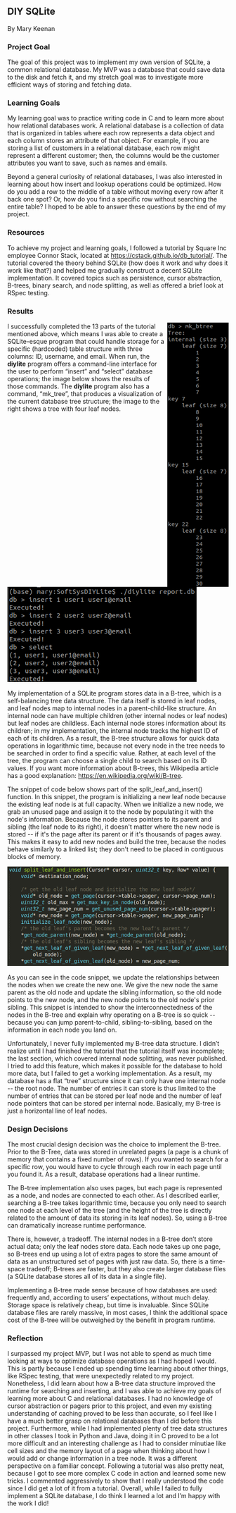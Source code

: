 ## DIY SQLite
By Mary Keenan

### Project Goal
The goal of this project was to implement my own version of SQLite, a common relational database. My MVP was a database that could save data to the disk and fetch it, and my stretch goal was to investigate more efficient ways of storing and fetching data.

### Learning Goals
My learning goal was to practice writing code in C and to learn more about how relational databases work. A relational database is a collection of data that is organized in tables where each row represents a data object and each column stores an attribute of that object. For example, if you are storing a list of customers in a relational database, each row might represent a different customer; then, the columns would be the customer attributes you want to save, such as names and emails. 

Beyond a general curiosity of relational databases, I was also interested in learning about how insert and lookup operations could be optimized. How do you add a row to the middle of a table without moving every row after it back one spot? Or, how do you find a specific row without searching the entire table? I hoped to be able to answer these questions by the end of my project.

### Resources
To achieve my project and learning goals, I followed a tutorial by Square Inc employee Connor Stack, located at https://cstack.github.io/db_tutorial/. The tutorial covered the theory behind SQLite (how does it work and why does it work like that?) and helped me gradually construct a decent SQLite implementation. It covered topics such as persistence, cursor abstraction, B-trees, binary search, and node splitting, as well as offered a brief look at RSpec testing.

### Results
<img align="right" width="140" height="600" src="https://github.com/mary-keenan/SoftSysDIYLite/blob/master/images/tree_structure.png">

I successfully completed the 13 parts of the tutorial mentioned above, which means I was able to create a SQLite-esque program that could handle storage for a specific (hardcoded) table structure with three columns: ID, username, and email. When run, the **diylite** program offers a command-line interface for the user to perform “insert” and “select” database operations; the image below shows the results of those commands. The **diylite** program also has a command, “mk_tree”, that produces a visualization of the current database tree structure; the image to the right shows a tree with four leaf nodes. 

![insert + select](/images/insert_select.png)

My implementation of a SQLite program stores data in a B-tree, which is a self-balancing tree data structure. The data itself is stored in leaf nodes, and leaf nodes map to internal nodes in a parent-child-like structure. An internal node can have multiple children (other internal nodes or leaf nodes) but leaf nodes are childless. Each internal node stores information about its children; in my implementation, the internal node tracks the highest ID of each of its children. As a result, the B-tree structure allows for quick data operations in logarithmic time, because not every node in the tree needs to be searched in order to find a specific value. Rather, at each level of the tree, the program can choose a single child to search based on its ID values. If you want more information about B-trees, this Wikipedia article has a good explanation: https://en.wikipedia.org/wiki/B-tree. 

The snippet of code below shows part of the split_leaf_and_insert() function. In this snippet, the program is initializing a new leaf node because the existing leaf node is at full capacity. When we initialize a new node, we grab an unused page and assign it to the node by populating it with the node's information. Because the node stores pointers to its parent and sibling (the leaf node to its right), it doesn't matter where the new node is stored -- if it's the page after its parent or if it's thousands of pages away. This makes it easy to add new nodes and build the tree, because the nodes behave similarly to a linked list; they don't need to be placed in contiguous blocks of memory.

![code snippet](/images/create_new_node.png)

As you can see in the code snippet, we update the relationships between the nodes when we create the new one. We give the new node the same parent as the old node and update the sibling information, so the old node points to the new node, and the new node points to the old node's prior sibling. This snippet is intended to show the interconnectedness of the nodes in the B-tree and explain why operating on a B-tree is so quick -- because you can jump parent-to-child, sibling-to-sibling, based on the information in each node you land on.

Unfortunately, I never fully implemented my B-tree data structure. I didn’t realize until I had finished the tutorial that the tutorial itself was incomplete; the last section, which covered internal node splitting, was never published. I tried to add this feature, which makes it possible for the database to hold more data, but I failed to get a working implementation. As a result, my database has a flat “tree” structure since it can only have one internal node -- the root node. The number of entries it can store is thus limited to the number of entries that can be stored per leaf node and the number of leaf node pointers that can be stored per internal node. Basically, my B-tree is just a horizontal line of leaf nodes.

### Design Decisions
The most crucial design decision was the choice to implement the B-tree. Prior to the B-Tree, data was stored in unrelated pages (a page is a chunk of memory that contains a fixed number of rows). If you wanted to search for a specific row, you would have to cycle through each row in each page until you found it. As a result, database operations had a linear runtime.

The B-tree implementation also uses pages, but each page is represented as a node, and nodes are connected to each other. As I described earlier, searching a B-tree takes logarithmic time, because you only need to search one node at each level of the tree (and the height of the tree is directly related to the amount of data its storing in its leaf nodes). So, using a B-tree can dramatically increase runtime performance.

There is, however, a tradeoff. The internal nodes in a B-tree don’t store actual data; only the leaf nodes store data. Each node takes up one page, so B-trees end up using a lot of extra pages to store the same amount of data as an unstructured set of pages with just raw data. So, there is a time-space tradeoff; B-trees are faster, but they also create larger database files (a SQLite database stores all of its data in a single file). 

Implementing a B-tree made sense because of how databases are used: frequently and, according to users’ expectations, without much delay. Storage space is relatively cheap, but time is invaluable. Since SQLite database files are rarely massive, in most cases, I think the additional space cost of the B-tree will be outweighed by the benefit in program runtime.

### Reflection
I surpassed my project MVP, but I was not able to spend as much time looking at ways to optimize database operations as I had hoped I would. This is partly because I ended up spending time learning about other things, like RSpec testing, that were unexpectedly related to my project. Nonetheless, I did learn about how a B-tree data structure improved the runtime for searching and inserting, and I was able to achieve my goals of learning more about C and relational databases. I had no knowledge of cursor abstraction or pagers prior to this project, and even my existing understanding of caching proved to be less than accurate, so I feel like I have a much better grasp on relational databases than I did before this project. Furthermore, while I had implemented plenty of tree data structures in other classes I took in Python and Java, doing it in C proved to be a lot more difficult and an interesting challenge as I had to consider minutiae like cell sizes and the memory layout of a page when thinking about how I would add or change information in a tree node. It was a different perspective on a familiar concept. Following a tutorial was also pretty neat, because I got to see more complex C code in action and learned some new tricks. I commented aggressively to show that I really understood the code since I did get a lot of it from a tutorial. Overall, while I failed to fully implement a SQLite database, I do think I learned a lot and I’m happy with the work I did!

